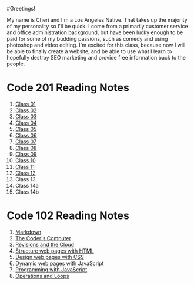 
#Greetings!

My name is Cheri and I'm a Los Angeles Native. That takes up the majority of my personality so I'll be quick. I come from a primarily customer service and office administration background, but have been lucky enough to be paid for some of my budding passions, such as comedy and using photoshop and video editing. I'm excited for this class, because now I will be able to finally create a website, and be able to use what I learn to hopefully destroy SEO marketing and provide free information back to the people.


# Code 201 Reading Notes

1. [Class 01](https://github.com/cheriezus/reading-notes/blob/https/cheriezus.github.io/reading-notes/main/class-01.md)
2. [Class 02](https://github.com/cheriezus/reading-notes/blob/https/cheriezus.github.io/reading-notes/main/class-02.md)
3. [Class 03](https://github.com/cheriezus/reading-notes/blob/https/cheriezus.github.io/reading-notes/main/class-03.md)
4. [Class 04](https://github.com/cheriezus/reading-notes/blob/https/cheriezus.github.io/reading-notes/main/class-04.md)
5. [Class 05](https://github.com/cheriezus/reading-notes/blob/https/cheriezus.github.io/reading-notes/main/class-05.md)
6. [Class 06](https://github.com/cheriezus/reading-notes/blob/https/cheriezus.github.io/reading-notes/main/class-06.md)
7. [Class 07](https://github.com/cheriezus/reading-notes/blob/https/cheriezus.github.io/reading-notes/main/class-07.md)
8. [Class 08](https://github.com/cheriezus/reading-notes/blob/https/cheriezus.github.io/reading-notes/main/class-08.md)
9. [Class 09](https://github.com/cheriezus/reading-notes/blob/https/cheriezus.github.io/reading-notes/main/class-09.md)
10. [Class 10](https://github.com/cheriezus/reading-notes/blob/https/cheriezus.github.io/reading-notes/main/class-10.md)
11. [Class 11](https://github.com/cheriezus/reading-notes/blob/https/cheriezus.github.io/reading-notes/main/class-11.md)
12. [Class 12](https://github.com/cheriezus/reading-notes/blob/https/cheriezus.github.io/reading-notes/main/class-12.md)
13. Class 13
14. Class 14a
15. Class 14b


# Code 102 Reading Notes
1. [Markdown](https://github.com/cheriezus/reading-notes/blob/e38731116e70e0743a76245bf5b526a33af55005/markdown.md)
2. [The Coder's Computer](https://github.com/cheriezus/reading-notes/blob/1e4136a45e1aae39f838b3c47721810f491a6a4d/codercomputer.html)
3. [Revisions and the Cloud](https://github.com/cheriezus/reading-notes/blob/https/cheriezus.github.io/reading-notes/main/git-github.md)
4. [Structure web pages with HTML](https://github.com/cheriezus/reading-notes/blob/https/cheriezus.github.io/reading-notes/main/Structure%20web%20pages%20with%20HTML.html)
5. [Design web pages with CSS](https://github.com/cheriezus/reading-notes/blob/c5254e6248d160305e20d89e720b520459573c08/Design%20web%20pages%20with%20CSS.html)
6. [Dynamic web pages with JavaScript](https://github.com/cheriezus/reading-notes/blob/e3865bac7e7214d560c7141a0d91a13d0e96a602/Dynamic%20web%20pages%20in%20Javascript)
7. [Programming with JavaScript](https://github.com/cheriezus/reading-notes/blob/e3865bac7e7214d560c7141a0d91a13d0e96a602/Programming%20with%20JavaScript.html)
8. [Operations and Loops](https://github.com/cheriezus/reading-notes/blob/https/cheriezus.github.io/reading-notes/main/Operators%20and%20Loops.html)

